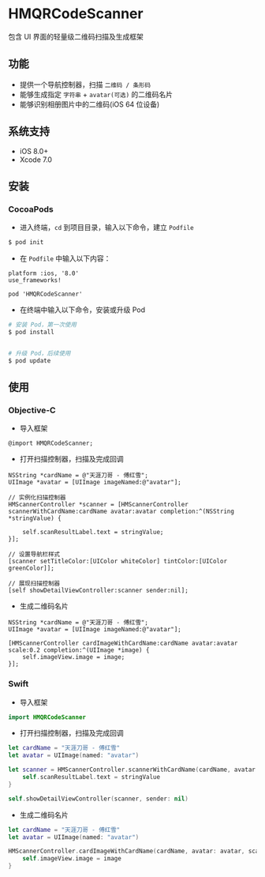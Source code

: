 # HMQRCodeScanner

包含 UI 界面的轻量级二维码扫描及生成框架

## 功能

* 提供一个导航控制器，扫描 `二维码 / 条形码`
* 能够生成指定 `字符串` + `avatar(可选)` 的二维码名片
* 能够识别相册图片中的二维码(iOS 64 位设备)

## 系统支持

* iOS 8.0+
* Xcode 7.0

## 安装

### CocoaPods

* 进入终端，`cd` 到项目目录，输入以下命令，建立 `Podfile`

```bash
$ pod init
```

* 在 `Podfile` 中输入以下内容：

```
platform :ios, '8.0'
use_frameworks!

pod 'HMQRCodeScanner'
```

* 在终端中输入以下命令，安装或升级 Pod

```bash
# 安装 Pod，第一次使用
$ pod install


# 升级 Pod，后续使用
$ pod update
```

## 使用

### Objective-C

* 导入框架

```objc
@import HMQRCodeScanner;
```

* 打开扫描控制器，扫描及完成回调

```objc
NSString *cardName = @"天涯刀哥 - 傅红雪";
UIImage *avatar = [UIImage imageNamed:@"avatar"];

// 实例化扫描控制器
HMScannerController *scanner = [HMScannerController scannerWithCardName:cardName avatar:avatar completion:^(NSString *stringValue) {

    self.scanResultLabel.text = stringValue;
}];

// 设置导航栏样式
[scanner setTitleColor:[UIColor whiteColor] tintColor:[UIColor greenColor]];

// 展现扫描控制器
[self showDetailViewController:scanner sender:nil];
```

* 生成二维码名片

```objc
NSString *cardName = @"天涯刀哥 - 傅红雪";
UIImage *avatar = [UIImage imageNamed:@"avatar"];

[HMScannerController cardImageWithCardName:cardName avatar:avatar scale:0.2 completion:^(UIImage *image) {
    self.imageView.image = image;
}];
```

### Swift

* 导入框架

```swift
import HMQRCodeScanner
```

* 打开扫描控制器，扫描及完成回调

```swift
let cardName = "天涯刀哥 - 傅红雪"
let avatar = UIImage(named: "avatar")

let scanner = HMScannerController.scannerWithCardName(cardName, avatar: avatar) { (stringValue) -> Void in
    self.scanResultLabel.text = stringValue
}

self.showDetailViewController(scanner, sender: nil)
```

* 生成二维码名片

```swift
let cardName = "天涯刀哥 - 傅红雪"
let avatar = UIImage(named: "avatar")

HMScannerController.cardImageWithCardName(cardName, avatar: avatar, scale: 0.2) { (image) -> Void in
    self.imageView.image = image
}
```

